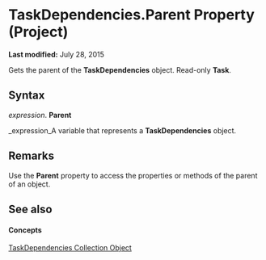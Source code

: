 
# TaskDependencies.Parent Property (Project)

 **Last modified:** July 28, 2015

Gets the parent of the  **TaskDependencies** object. Read-only **Task**.

## Syntax

 _expression_. **Parent**

 _expression_A variable that represents a  **TaskDependencies** object.


## Remarks

Use the  **Parent** property to access the properties or methods of the parent of an object.


## See also


#### Concepts


 [TaskDependencies Collection Object](60bda111-998f-1cc2-0b18-b419041767f5.md)
